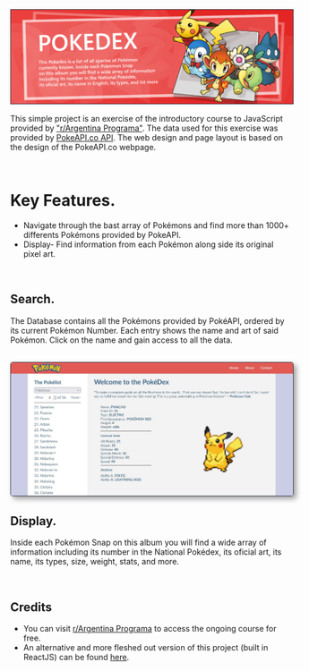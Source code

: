 <img src="readme/banner.jpg" style="color:#33394c" border="1px"/>

<br>

<p>This simple project is an exercise of the introductory course to JavaScript provided by <a href="https://argentinaprograma.com" target="_blank">"r/Argentina Programa"</a>. The data used for this exercise was provided by <a href="https://pokeapi.co/" target="_blank">PokeAPI.co API</a>. The web design and page layout is based on the design of the PokeAPI.co webpage.
</p>
<br>

<h1>Key Features.</h1>
<ul>
  <li>Navigate through the bast array of Pokémons and find more than 1000+ differents Pokémons provided by PokeAPI.</li>
  <li>Display- Find information from each Pokémon along side its original pixel art.</li>
</ul>

<br>
<h2>Search.</h2>
<p>The Database contains all the Pokémons provided by PokéAPI, ordered by its current Pokémon Number. Each entry shows the name and art of said Pokémon. Click on the name and gain access to all the data.</p>
<br>
<img src="readme/01.jpg" style="color:#33394c; border-radius:4px;box-shadow:5px 5px 10px #0000005c" border="1px"/>

<br>
<h2>Display.</h2>
<p>Inside each Pokémon Snap on this album you will find a wide array of information including its number in the National Pokédex, its oficial art, its name, its types, size, weight, stats, and more.</p>

<br>
<h2>Credits</h2>
<ul>
  <li>You can visit <a href="https://argentinaprograma.com" target="_blank">r/Argentina Programa</a> to access the ongoing course for free.</li>
  <li>An alternative and more fleshed out version of this project (built in ReactJS) can be found <a href="https://github.com/bernardjp/pokedex-react" target="_blank">here</a>.</li>
</ul>
